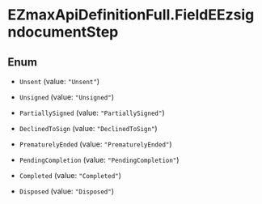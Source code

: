 # EZmaxApiDefinitionFull.FieldEEzsigndocumentStep

## Enum


* `Unsent` (value: `"Unsent"`)

* `Unsigned` (value: `"Unsigned"`)

* `PartiallySigned` (value: `"PartiallySigned"`)

* `DeclinedToSign` (value: `"DeclinedToSign"`)

* `PrematurelyEnded` (value: `"PrematurelyEnded"`)

* `PendingCompletion` (value: `"PendingCompletion"`)

* `Completed` (value: `"Completed"`)

* `Disposed` (value: `"Disposed"`)


